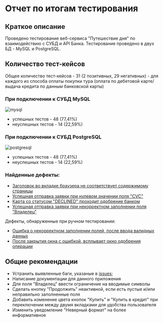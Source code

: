# Отчет по итогам тестирования

## Краткое описание

Проведено тестирование веб-сервиса "Путешествие дня" по взаимодействию с СУБД и API Банка.
Тестирование проведено в двух БД - MySQL и PostgreSQL.

## Количество тест-кейсов

Общее количество тест-кейсов - 31 (2 позитивных, 29 негативных) - для каждого из способа оплаты покупки тура (оплата по
дебетовой карте/выдача кредита по данным банковской карты)

### При подключении к СУБД MySQL

![mysql](https://user-images.githubusercontent.com/103458217/227031183-d5cddbe8-69d7-434a-85cb-c80ddd61e576.jpg)

* успешных тестов - 48 (77,41%)
* неуспешных тестов - 14 (22,59%)

### При подключении к СУБД PostgreSQL

![postgresql](https://user-images.githubusercontent.com/103458217/227031254-9876c7ff-eb82-4aba-bf9e-375f678d3214.jpg)

* успешных тестов - 48 (77,41%)
* неуспешных тестов - 14 (22,59%)

### Найденные дефекты:

* [Заголовок во вкладке браузера не соответствует содержимому страницы](https://github.com/Kelavo/QA_Diploma/issues/3)
* [Успешная отправка заявки при нулевом значении поля "CVC"](https://github.com/Kelavo/QA_Diploma/issues/4)
* [Карта со статусом "DECLINED" проходит одобрение банком](https://github.com/Kelavo/QA_Diploma/issues/5)
* [Успешная отправка заявки при некорректном заполнении поля "Владелец"](https://github.com/Kelavo/QA_Diploma/issues/6)

Дефекты, обнаруженные при ручном тестировании:

* [Ошибка о некорректном заполнении полей, после ввода валидных данных](https://github.com/Kelavo/QA_Diploma/issues/1)
* [После закрытия окна с ошибкой, всплывает окно одобрения операции](https://github.com/Kelavo/QA_Diploma/issues/2)

## Общие рекомендации

* Устранить выявленные баги, указаные в [issues](https://github.com/Kelavo/QA_Diploma/issues);
* Написание документации для данного приложения
* Для поля "Владелец" ввести ограничение на вводимые символы
* Сделать кнопку "Продолжить" неактивной, если есть пустые и/или неправильно заполненные поля
* Добавить изменение цвета кнопок "Купить" и "Купить в кредит" при переключении между двумя вкладками для удобства
  пользователя
* Изменить уведомление "Неверный формат" на более информативное 
